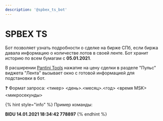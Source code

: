 ```yaml
---
description: '@spbex_ts_bot'
---
```


# SPBEX TS

Бот позволяет узнать подробности о сделке на бирже СПб, если биржа давала информацию о количестве лотов в своей ленте. Бот хранит историю по всем бумагам с **05.01.2021**.

В расширении [Pantini Tools](../pantini-tools.md) нажатие на цену сделки в разделе "Пульс" виджета "Лента" вызывает окно с готовой информацией для подстановки в бот.

❓ Формат запроса: &lt;тикер&gt; &lt;день&gt;.&lt;месяц&gt;.&lt;год&gt; &lt;время MSK&gt; &lt;микросекунды&gt;

{% hint style="info" %}
Пример команды:

**BIDU 14.01.2021 18:34:42 778897**
{% endhint %}



